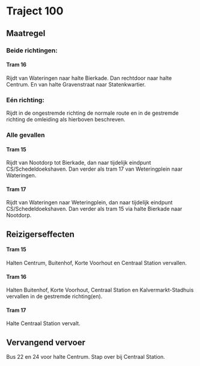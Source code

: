 # Traject 100
## Maatregel
### Beide richtingen:

#### Tram 16
Rijdt van Wateringen naar halte Bierkade. Dan rechtdoor naar halte Centrum. En van halte Gravenstraat naar Statenkwartier.

### Eén richting:
Rijdt in de ongestremde richting de normale route en in de gestremde richting  de omleiding als hierboven beschreven.

### Alle gevallen

#### Tram 15
Rijdt van Nootdorp tot Bierkade, dan naar tijdelijk eindpunt CS/Schedeldoekshaven. Dan verder als tram 17 van Weteringplein naar Wateringen.

#### Tram 17
Rijdt van Wateringen naar Weteringplein, dan naar tijdelijk eindpunt CS/Schedeldoekshaven. Dan verder als tram 15 via halte Bierkade naar Nootdorp.

## Reizigerseffecten

#### Tram 15 
Halten Centrum, Buitenhof, Korte Voorhout en Centraal Station vervallen.

#### Tram 16
Halten Buitenhof, Korte Voorhout, Centraal Station en Kalvermarkt-Stadhuis vervallen in de gestremde richting(en).

#### Tram 17 
Halte Centraal Station vervalt.

## Vervangend vervoer
Bus 22 en 24 voor halte Centrum. Stap over bij Centraal Station.
